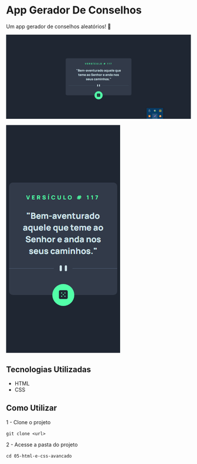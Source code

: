 # App Gerador De Conselhos
Um app gerador de conselhos aleatórios! 🚀

[<img src="./design/desktop.png" alt="design do app no desktop">](https://google.com)

[<img src="./design/mobile.png" alt="design do app no mobile">](https://google.com)

## Tecnologias Utilizadas
- HTML
- CSS

## Como Utilizar

1 - Clone o projeto
```
git clone <url>
```

2 - Acesse a pasta do projeto

```
cd 05-html-e-css-avancado
```